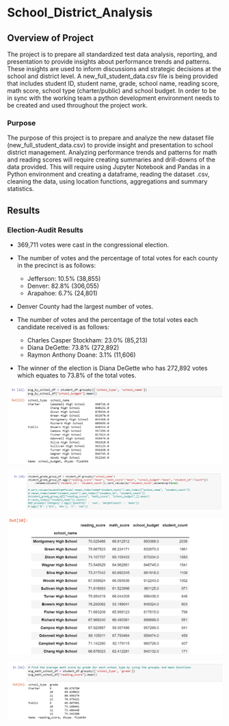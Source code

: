 # School_District_Analysis

## Overview of Project
The project is to prepare all standardized test data analysis, reporting, and presentation to provide insights about performance trends and patterns.  These insights are used to inform discussions and strategic decisions at the school and district level.  A new_full_student_data.csv file is being provided that includes student ID, student name, grade, school name, reading score, math score, school type (charter/public) and school budget.  In order to be in sync with the working team a python development environment needs to be created and used throughout the project work.

### Purpose
The purpose of this project is to prepare and analyze the new dataset file (new_full_student_data.csv) to provide insight and presentation to school district management.  Analyzing performance trends and patterns for math and reading scores will require creating summaries and drill-downs of the data provided.  This will require using Jupyter Notebook and Pandas in a Python environment and creating a dataframe, reading the dataset .csv, cleaning the data, using location functions, aggregations and summary statistics. 

## Results

### Election-Audit Results
* 369,711 votes were cast in the congressional election.

* The number of votes and the percentage of total votes for each county in the precinct is as follows:
  * Jefferson: 10.5% (38,855)
  * Denver: 82.8% (306,055)
  * Arapahoe: 6.7% (24,801)

* Denver County had the largest number of votes.

* The number of votes and the percentage of the total votes each candidate received is as follows:
  * Charles Casper Stockham: 23.0% (85,213)
  * Diana DeGette: 73.8% (272,892)
  * Raymon Anthony Doane: 3.1% (11,606)

* The winner of the election is Diana DeGette who has 272,892 votes which equates to 73.8% of the total votes.



![budget_by_school_type_school_name](https://raw.githubusercontent.com/JBro-Birds/School_District_Analysis/master/Resources/budget_by_school_type_school_name.png)

![code_scores_budget_student_count_by_school](https://raw.githubusercontent.com/JBro-Birds/School_District_Analysis/master/Resources/code_scores_budget_student_count_by_school.png)

![result_scores_budget_student_count_by_school](https://raw.githubusercontent.com/JBro-Birds/School_District_Analysis/master/Resources/result_scores_budget_student_count_by_school.png)

![reading_score_by_school_type](https://raw.githubusercontent.com/JBro-Birds/School_District_Analysis/master/Resources/reading_score_by_school_type.png)


